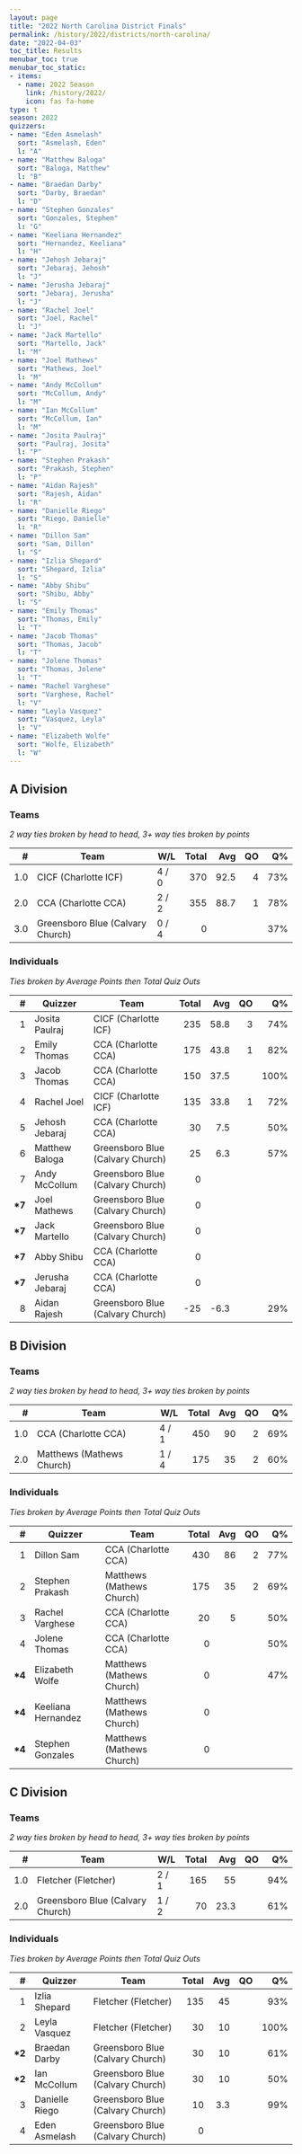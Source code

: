 ```yaml
---
layout: page
title: "2022 North Carolina District Finals"
permalink: /history/2022/districts/north-carolina/
date: "2022-04-03"
toc_title: Results
menubar_toc: true
menubar_toc_static:
- items:
  - name: 2022 Season
    link: /history/2022/
    icon: fas fa-home
type: t
season: 2022
quizzers:
- name: "Eden Asmelash"
  sort: "Asmelash, Eden"
  l: "A"
- name: "Matthew Baloga"
  sort: "Baloga, Matthew"
  l: "B"
- name: "Braedan Darby"
  sort: "Darby, Braedan"
  l: "D"
- name: "Stephen Gonzales"
  sort: "Gonzales, Stephen"
  l: "G"
- name: "Keeliana Hernandez"
  sort: "Hernandez, Keeliana"
  l: "H"
- name: "Jehosh Jebaraj"
  sort: "Jebaraj, Jehosh"
  l: "J"
- name: "Jerusha Jebaraj"
  sort: "Jebaraj, Jerusha"
  l: "J"
- name: "Rachel Joel"
  sort: "Joel, Rachel"
  l: "J"
- name: "Jack Martello"
  sort: "Martello, Jack"
  l: "M"
- name: "Joel Mathews"
  sort: "Mathews, Joel"
  l: "M"
- name: "Andy McCollum"
  sort: "McCollum, Andy"
  l: "M"
- name: "Ian McCollum"
  sort: "McCollum, Ian"
  l: "M"
- name: "Josita Paulraj"
  sort: "Paulraj, Josita"
  l: "P"
- name: "Stephen Prakash"
  sort: "Prakash, Stephen"
  l: "P"
- name: "Aidan Rajesh"
  sort: "Rajesh, Aidan"
  l: "R"
- name: "Danielle Riego"
  sort: "Riego, Danielle"
  l: "R"
- name: "Dillon Sam"
  sort: "Sam, Dillon"
  l: "S"
- name: "Izlia Shepard"
  sort: "Shepard, Izlia"
  l: "S"
- name: "Abby Shibu"
  sort: "Shibu, Abby"
  l: "S"
- name: "Emily Thomas"
  sort: "Thomas, Emily"
  l: "T"
- name: "Jacob Thomas"
  sort: "Thomas, Jacob"
  l: "T"
- name: "Jolene Thomas"
  sort: "Thomas, Jolene"
  l: "T"
- name: "Rachel Varghese"
  sort: "Varghese, Rachel"
  l: "V"
- name: "Leyla Vasquez"
  sort: "Vasquez, Leyla"
  l: "V"
- name: "Elizabeth Wolfe"
  sort: "Wolfe, Elizabeth"
  l: "W"
---
```


## A Division

### Teams

*2 way ties broken by head to head, 3+ way ties broken by points*

|    # | Team                             | W/L   | Total |  Avg |   QO |   Q% |
| ---: | -------------------------------- | ----- | ----: | ---: | ---: | ---: |
|  1.0 | CICF (Charlotte ICF)             | 4 / 0 |   370 | 92.5 |    4 |  73% |
|  2.0 | CCA (Charlotte CCA)              | 2 / 2 |   355 | 88.7 |    1 |  78% |
|  3.0 | Greensboro Blue (Calvary Church) | 0 / 4 |     0 |      |      |  37% |

### Individuals

*Ties broken by Average Points then Total Quiz Outs*

|       # | Quizzer         | Team                             | Total |  Avg |   QO |   Q% |
| ------: | --------------- | -------------------------------- | ----: | ---: | ---: | ---: |
|       1 | Josita Paulraj  | CICF (Charlotte ICF)             |   235 | 58.8 |    3 |  74% |
|       2 | Emily Thomas    | CCA (Charlotte CCA)              |   175 | 43.8 |    1 |  82% |
|       3 | Jacob Thomas    | CCA (Charlotte CCA)              |   150 | 37.5 |      | 100% |
|       4 | Rachel Joel     | CICF (Charlotte ICF)             |   135 | 33.8 |    1 |  72% |
|       5 | Jehosh Jebaraj  | CCA (Charlotte CCA)              |    30 |  7.5 |      |  50% |
|       6 | Matthew Baloga  | Greensboro Blue (Calvary Church) |    25 |  6.3 |      |  57% |
|       7 | Andy McCollum   | Greensboro Blue (Calvary Church) |     0 |      |      |      |
| **\*7** | Joel Mathews    | Greensboro Blue (Calvary Church) |     0 |      |      |      |
| **\*7** | Jack Martello   | Greensboro Blue (Calvary Church) |     0 |      |      |      |
| **\*7** | Abby Shibu      | CCA (Charlotte CCA)              |     0 |      |      |      |
| **\*7** | Jerusha Jebaraj | CCA (Charlotte CCA)              |     0 |      |      |      |
|       8 | Aidan Rajesh    | Greensboro Blue (Calvary Church) |   -25 | -6.3 |      |  29% |

## B Division

### Teams

*2 way ties broken by head to head, 3+ way ties broken by points*

|    # | Team                      | W/L   | Total |  Avg |   QO |   Q% |
| ---: | ------------------------- | ----- | ----: | ---: | ---: | ---: |
|  1.0 | CCA (Charlotte CCA)       | 4 / 1 |   450 |   90 |    2 |  69% |
|  2.0 | Matthews (Mathews Church) | 1 / 4 |   175 |   35 |    2 |  60% |

### Individuals

*Ties broken by Average Points then Total Quiz Outs*

|       # | Quizzer            | Team                      | Total |  Avg |   QO |   Q% |
| ------: | ------------------ | ------------------------- | ----: | ---: | ---: | ---: |
|       1 | Dillon Sam         | CCA (Charlotte CCA)       |   430 |   86 |    2 |  77% |
|       2 | Stephen Prakash    | Matthews (Mathews Church) |   175 |   35 |    2 |  69% |
|       3 | Rachel Varghese    | CCA (Charlotte CCA)       |    20 |    5 |      |  50% |
|       4 | Jolene Thomas      | CCA (Charlotte CCA)       |     0 |      |      |  50% |
| **\*4** | Elizabeth Wolfe    | Matthews (Mathews Church) |     0 |      |      |  47% |
| **\*4** | Keeliana Hernandez | Matthews (Mathews Church) |     0 |      |      |      |
| **\*4** | Stephen Gonzales   | Matthews (Mathews Church) |     0 |      |      |      |


## C Division

### Teams

*2 way ties broken by head to head, 3+ way ties broken by points*

|    # | Team                             | W/L   | Total |  Avg |   QO |   Q% |
| ---: | -------------------------------- | ----- | ----: | ---: | ---: | ---: |
|  1.0 | Fletcher (Fletcher)              | 2 / 1 |   165 |   55 |      |  94% |
|  2.0 | Greensboro Blue (Calvary Church) | 1 / 2 |    70 | 23.3 |      |  61% |

### Individuals

*Ties broken by Average Points then Total Quiz Outs*

|       # | Quizzer        | Team                             | Total |  Avg |   QO |   Q% |
| ------: | -------------- | -------------------------------- | ----: | ---: | ---: | ---: |
|       1 | Izlia Shepard  | Fletcher (Fletcher)              |   135 |   45 |      |  93% |
|       2 | Leyla Vasquez  | Fletcher (Fletcher)              |    30 |   10 |      | 100% |
| **\*2** | Braedan Darby  | Greensboro Blue (Calvary Church) |    30 |   10 |      |  61% |
| **\*2** | Ian McCollum   | Greensboro Blue (Calvary Church) |    30 |   10 |      |  50% |
|       3 | Danielle Riego | Greensboro Blue (Calvary Church) |    10 |  3.3 |      |  99% |
|       4 | Eden Asmelash  | Greensboro Blue (Calvary Church) |     0 |      |      |      |